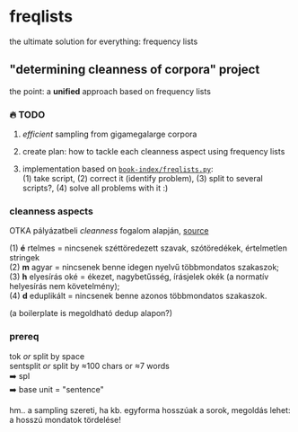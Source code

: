 # freqlists

the ultimate solution for everything: frequency lists 

## "determining cleanness of corpora" project 

the point: a __unified__ approach based on frequency lists

### :fire: TODO

1. _efficient_ sampling from gigamegalarge corpora

2. create plan: how to tackle each cleanness aspect using frequency lists

3. implementation based on [`book-index/freqlists.py`](https://github.com/sassbalint/book-index/blob/main/scripts/freqlists.py):\
(1) take script, (2) correct it (identify problem), (3) split to several scripts?, (4) solve all problems with it :)

### cleanness aspects

OTKA pályázatbeli _cleanness_ fogalom alapján, [source](https://github.com/ril-lexknowrep/META/blob/main/wiki/korpuszok.md)

(1) __é__ rtelmes = nincsenek széttöredezett szavak, szótöredékek, értelmetlen stringek\
(2) __m__ agyar = nincsenek benne idegen nyelvű többmondatos szakaszok;\
(3) __h__ elyesírás oké = ékezet, nagybetűsség, írásjelek okék (a normatív helyesírás nem követelmény);\
(4) __d__ eduplikált = nincsenek benne azonos többmondatos szakaszok.

(a boilerplate is megoldható dedup alapon?)

### prereq

tok _or_ split by space\
sentsplit _or_ split by ≈100 chars or ≈7 words\
:arrow_right: spl\
:arrow_right: base unit = "sentence"

hm.. a sampling szereti, ha kb. egyforma hosszúak a sorok,
megoldás lehet: a hosszú mondatok tördelése!

